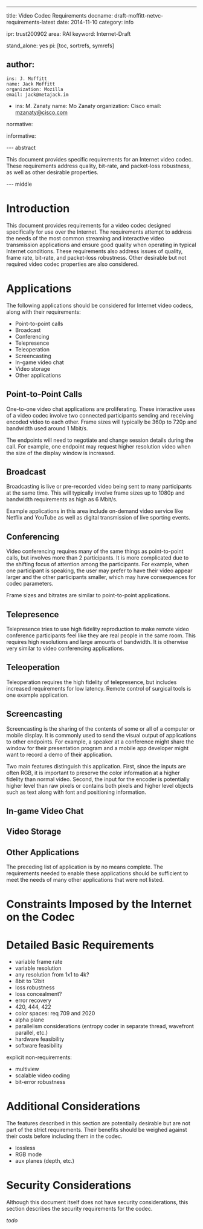 ---
title: Video Codec Requirements
docname: draft-moffitt-netvc-requirements-latest
date: 2014-11-10
category: info

ipr: trust200902
area: RAI
keyword: Internet-Draft

stand_alone: yes
pi: [toc, sortrefs, symrefs]

author:
 -
    ins: J. Moffitt
    name: Jack Moffitt
    organization: Mozilla
    email: jack@metajack.im

 -
    ins: M. Zanaty
    name: Mo Zanaty
    organization: Cisco
    email: mzanaty@cisco.com


normative:


informative:


--- abstract

This document provides specific requirements for an Internet video codec.
These requirements address quality, bit-rate, and packet-loss
robustness, as well as other desirable properties.

--- middle

# Introduction

This document provides requirements for a video codec designed specifically
for use over the Internet. The requirements attempt to address the needs of
the most common streaming and interactive video transmission applications and
ensure good quality when operating in typical Internet conditions. These
requirements also address issues of quality, frame rate, bit-rate, and
packet-loss robustness. Other desirable but not required video codec
properties are also considered.
   
# Applications

The following applications should be considered for Internet video codecs,
along with their requirements:

- Point-to-point calls
- Broadcast
- Conferencing
- Telepresence
- Teleoperation
- Screencasting
- In-game video chat
- Video storage
- Other applications

## Point-to-Point Calls

One-to-one video chat applications are proliferating. These interactive uses
of a video codec involve two connected participants sending and receiving
encoded video to each other. Frame sizes will typically be 360p to 720p and
bandwidth used around 1 Mbit/s.

The endpoints will need to negotiate and change session details during the
call. For example, one endpoint may request higher resolution video when the
size of the display window is increased.

## Broadcast

Broadcasting is live or pre-recorded video being sent to many participants at
the same time. This will typically involve frame sizes up to 1080p and
bandwidth requirements as high as 6 Mbit/s.

Example applications in this area include on-demand video service like Netflix
and YouTube as well as digital transmission of live sporting events.

## Conferencing

Video conferencing requires many of the same things as point-to-point calls,
but involves more than 2 participants. It is more complicated due to the
shifting focus of attention among the participants. For example, when one
participant is speaking, the user may prefer to have their video appear larger
and the other participants smaller, which may have consequences for codec
parameters.

Frame sizes and bitrates are similar to point-to-point applications.

## Telepresence

Telepresence tries to use high fidelity reproduction to make remote video
conference participants feel like they are real people in the same room. This
requires high resolutions and large amounts of bandwidth. It is otherwise very
similar to video conferencing applications.

## Teleoperation

Teleoperation requires the high fidelity of telepresence, but includes
increased requirements for low latency. Remote control of surgical tools is
one example application.

## Screencasting

Screencasting is the sharing of the contents of some or all of a computer or
mobile display. It is commonly used to send the visual output of applications
to other endpoints. For example, a speaker at a conference might share the
window for their presentation program and a mobile app developer might want to
record a demo of their application.

Two main features distinguish this application. First, since the inputs are
often RGB, it is important to preserve the color information at a higher
fidelity than normal video. Second, the input for the encoder is potentially
higher level than raw pixels or contains both pixels and higher level objects
such as text along with font and positioning information.

## In-game Video Chat

## Video Storage

## Other Applications

The preceding list of application is by no means complete. The requirements
needed to enable these applications should be sufficient to meet the needs of
many other applications that were not listed.

# Constraints Imposed by the Internet on the Codec

# Detailed Basic Requirements

- variable frame rate
- variable resolution
- any resolution from 1x1 to 4k?
- 8bit to 12bit
- loss robustness
- loss concealment?
- error recovery
- 420, 444, 422
- color spaces: req 709 and 2020
- alpha plane
- parallelism considerations (entropy coder in separate thread, wavefront
  parallel, etc.)
- hardware feasibility
- software feasibility

explicit non-requirements:

- multiview
- scalable video coding
- bit-error robustness


# Additional Considerations

The features described in this section are potentially desirable but are not
part of the strict requirements. Their benefits should be weighed against
their costs before including them in the codec.

- lossless
- RGB mode
- aux planes (depth, etc.)

# Security Considerations

Although this document itself does not have security considerations, this
section describes the security requirements for the codec.

*todo*
